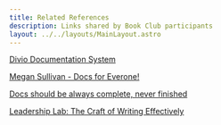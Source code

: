 ```yaml
---
title: Related References
description: Links shared by Book Club participants
layout: ../../layouts/MainLayout.astro
---
```

[Divio Documentation System](https://documentation.divio.com/)

[Megan Sullivan - Docs for Everone!](https://meganesulli.com/blog/docs-for-everyone/)


[Docs should be always complete, never finished](https://www.writethedocs.org/videos/portland/2021/always-complete-never-finished-daniele-procida/)

[Leadership Lab: The Craft of Writing Effectively](https://www.youtube.com/watch?time_continue=1&v=vtIzMaLkCaM&feature=emb_logo)


